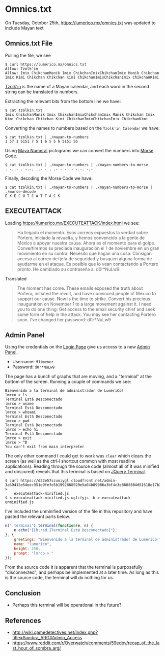Omnics.txt
==========

On Tuesday, October 25th, https://lumerico.mx/omnics.txt was updated to include Mayan text

Omnics.txt File
---------------

Pulling the file, we see

    $ curl https://lumerico.mx/omnics.txt
    Allow: Tzolk'in
    Allow: Imix ChikchanManik Imix ChikchanImixChikchanImix Manik Chikchan Imix Kimi Chikchan Chikchan Kimi ChikchanImixChikchanImix ChikchanKimi

[Tzolk'in](https://en.wikipedia.org/wiki/Maya_calendar#Tzolk.27in) is the name of a Mayan calendar,
and each word in the second string can be translated to numbers.

Extracting the relevant bits from the bottom line we have:

    $ cat tzolkin.txt
    Imix ChikchanManik Imix ChikchanImixChikchanImix Manik Chikchan Imix Kimi Chikchan Chikchan Kimi ChikchanImixChikchanImix ChikchanKimi

Converting the names to numbers based on the `Tzolk'in Calendar` we have:

    $ cat tzolkin.txt | ./mayan-to-numbers
    1 57 1 5151 7 5 1 6 5 5 6 5151 56

Using [Maya Numeral](https://en.wikipedia.org/wiki/Maya_numerals) pictograms we can convert
the numbers into [Morse Code](https://en.wikipedia.org/wiki/Morse_code).

    $ cat tzolkin.txt | ./mayan-to-numbers | ./mayan-numbers-to-morse
    . -..- . -.-. ..- - . .- - - .- -.-. -.-

Finally, decoding the Morse Code we have:

    $ cat tzolkin.txt | ./mayan-to-numbers | ./mayan-numbers-to-morse | ./morse-decode
    E X E C U T E A T T A C K

EXECUTEATTACK
-------------

Loading https://lumerico.mx/EXECUTEATTACK/index.html we see:

> Ha llegado el momento. Esos correos expuestos la verdad sobre Portero,
> iniciado la revuelta, y hemos convencido a la gente de México a apoyar
> nuestra causa. Ahora es el momento para el golpe. Convertiremos su preciada
> inauguración el 1 de noviembre en un gran movimiento en su contra. Necesito
> que hagan una cosa:
> Consigan acceso al correo del jefa de seguridad y busquen alguna forma de
> ayudarme en el ataque. Es posible que lo vean contactando a Portero pronto.
> He cambiado su contraseña a: d0r*NuLw9

Translated

> The moment has come. These emails exposed the truth about Portero, initiated
> the revolt, and have convinced people of Mexico to support our cause. Now is
> the time to strike. Convert his precious inauguration on November 1 to a
> large movement against it. I need you to do one thing:
> Get access to the email security chief and seek some form of help in the
> attack. You may see her contacting Portero soon. I've changed her password:
> d0r*NuLw9

Admin Panel
-----------

Using the credentials on the [Login Page](https://lumerico.mx/login) give us
access to a new [Admin Panel](https://lumerico.mx/admin).

- Username: `MJimenez`
- Password: `d0r*NuLw9`

The page has a bunch of graphs that are moving, and a "terminal" at the bottom
of the screen.  Running a couple of commands we see:

    Bienvenido a la terminal de administrador de LumériCo!
    lmrco > ls
    Terminal Está Desconectado
    lmrco > uname
    Terminal Está Desconectado
    lmrco > whoami
    Terminal Está Desconectado
    lmrco > pwd
    Terminal Está Desconectado
    lmrco > echo hi
    Terminal Está Desconectado
    lmrco > exit
    lmrco > ^D
    You can't exit from main interpreter

The only other command I could get to work was `clear` which clears the screen
(as well as the ctrl-l shortcut common with most readline applications).
Reading through the source code (almost all of it was minified and obscured)
reveals that this terminal is based on [JQuery
Terminal](http://terminal.jcubic.pl/).

    $ curl https://d22e57szuniygl.cloudfront.net/admin-3a69415e54eec951e9fefe5b1992868029e5a04b89986a3bf4c3e8688884d51618e17b34c6203641efbf6e7976b34e780bf35d31a053970920475c23d23eef5b.js >
        executeattack-minified.js
    $ < executeattack-minified.js uglifyjs -b > executeattack-unminified.js

I've included the unminified version of the file in this repository and have
pasted the relevant parts below.

``` js
n(".terminal").terminal(function(e, n) {
    n.echo("[[b;red;]Terminal Está Desconectado]");
}, {
    greetings: "Bienvenido a la terminal de administrador de LumériCo!",
    name: "lumerico",
    height: 250,
    prompt: "lmrco > "
});
```

From the source code it is apparent that the terminal is purposefully
"disconnected", and perhaps be implemented at a later time.  As long as this is
the source code, the terminal will do nothing for us.

Conclusion
----------

- Perhaps this terminal will be operational in the future?

References
----------

- http://wiki.gamedetectives.net/index.php?title=Sombra_ARG#Admin_Access
- https://www.reddit.com/r/Overwatch/comments/59edov/recap_of_the_last_hour_of_sombra_arg/
